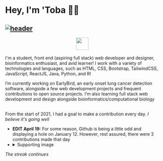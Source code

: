 # Hey, I'm 'Toba 👋🏽


<!-- ## [![header](https://i.imgur.com/DVhff67.png)](https://tobaojo.com) --> 
## [![header](https://i.imgur.com/SMfYRzp.png)](https://tobaojo.com) 

<p align="center">
  <a href="https://tobaojo.com"><img height="40" src="https://i.imgur.com/6NGCVuk.png"></a>&nbsp;&nbsp;
  <!-- <a href="https://www.linkedin.com/in/toba-ojo/"><img height="40" src="https://i.imgur.com/mg7Rj32.png"></a> -->
</p>



I'm a student, front end (aspiring full stack) web developer and designer, bioinformatics enthusiast, and avid learner!
I work with a variety of technologies and languages, such as HTML, CSS, Bootstrap, TailwindCSS, JavaScript, ReactJS, Java, Python, and R!

I’m currently working on EarlyBird, an early onset lung cancer detection software, alongside a few web development projects and frequent contributions to open source projects. I’m also learning full stack web development and design alongside bioinformatics/computational biology

<br>
From the start of 2021, I had a goal to make a contribution every day. <em>I believe it's going well</em>

* **EDIT April 19:** For some reason, Github is being a little odd and displaying a hole on January 12. However, rest assured, there were 3 contributions made that day 
* <details>
  <summary>Supporting image</summary>
  <img src="https://i.imgur.com/GfrSzHD.png" />
</details>
<em>The streak continues</em>
<!-- https://github-readme-stats.vercel.app/api/top-langs/?username=Toba-O&layout=compact -->
